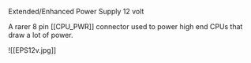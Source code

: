 Extended/Enhanced Power Supply 12 volt

A rarer 8 pin [[CPU_PWR]] connector used to power high end CPUs that draw a lot of power.

![[EPS12v.jpg]]

